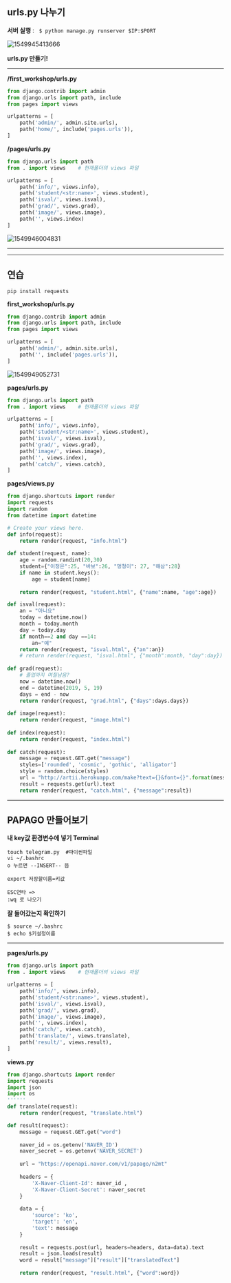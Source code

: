 ## urls.py 나누기

**서버 실행** : ` $ python manage.py runserver $IP:$PORT`

![1549945413666](../typora-user-images/1549945413666.png)

**urls.py 만들기!**

------

**/first_workshop/urls.py**

```python
from django.contrib import admin
from django.urls import path, include
from pages import views

urlpatterns = [
    path('admin/', admin.site.urls),
    path('home/', include('pages.urls')),
]
```



**/pages/urls.py**

```python
from django.urls import path
from . import views    # 현재폴더의 views 파일

urlpatterns = [
    path('info/', views.info),
    path('student/<str:name>', views.student),
    path('isval/', views.isval),
    path('grad/', views.grad),
    path('image/', views.image),
    path('', views.index)
]
```



![1549946004831](../../week2%20-%20Django/typora-user-images/1549946004831.png)

------

------

## 연습

`pip install requests`

**first_workshop/urls.py**

```python
from django.contrib import admin
from django.urls import path, include
from pages import views

urlpatterns = [
    path('admin/', admin.site.urls),
    path('', include('pages.urls')),
]
```

![1549949052731](../../week2%20-%20Django/typora-user-images/1549949052731.png)



**pages/urls.py**

```python
from django.urls import path
from . import views    # 현재폴더의 views 파일

urlpatterns = [
    path('info/', views.info),
    path('student/<str:name>', views.student),
    path('isval/', views.isval),
    path('grad/', views.grad),
    path('image/', views.image),
    path('', views.index),
    path('catch/', views.catch),
]
```

**pages/views.py**

```python
from django.shortcuts import render
import requests
import random
from datetime import datetime

# Create your views here.
def info(request):
    return render(request, "info.html")
    
def student(request, name):
    age = random.randint(20,30)
    student={"이정은":25, "바보":26, "멍청이": 27, "해삼":28}
    if name in student.keys():
        age = student[name]
        
    return render(request, "student.html", {"name":name, "age":age})

def isval(request):
    an = "아니요"
    today = datetime.now()
    month = today.month
    day = today.day
    if month==2 and day ==14:
        an="예"
    return render(request, "isval.html", {"an":an})
    # return render(request, "isval.html", {"month":month, "day":day})
    
def grad(request):
    # 졸업까지 며칠남음?
    now = datetime.now()
    end = datetime(2019, 5, 19)
    days = end - now
    return render(request, "grad.html", {"days":days.days})
    
def image(request):
    return render(request, "image.html")
    
def index(request):
    return render(request, "index.html")
    
def catch(request):
    message = request.GET.get("message")
    styles=['rounded', 'cosmic', 'gothic', 'alligator']
    style = random.choice(styles)
    url = "http://artii.herokuapp.com/make?text={}&font={}".format(message, style)
    result = requests.get(url).text
    return render(request, "catch.html", {"message":result})
```



------

## PAPAGO 만들어보기

**내 key값 환경변수에 넣기 Terminal**

```
touch telegram.py  #파이썬파일
vi ~/.bashrc
o 누르면 --INSERT-- 뜸

export 저장할이름=키값
```

```
ESC연타 =>
:wq 로 나오기
```

**잘 들어갔는지 확인하기**

```
$ source ~/.bashrc
$ echo $키설정이름
```

------

**pages/urls.py**

```python
from django.urls import path
from . import views    # 현재폴더의 views 파일

urlpatterns = [
    path('info/', views.info),
    path('student/<str:name>', views.student),
    path('isval/', views.isval),
    path('grad/', views.grad),
    path('image/', views.image),
    path('', views.index),
    path('catch/', views.catch),
    path('translate/', views.translate),
    path('result/', views.result),
]
```

**views.py**

```python
from django.shortcuts import render
import requests
import json
import os
''''''
def translate(request):
    return render(request, "translate.html")

def result(request):
    message = request.GET.get("word")
    
    naver_id = os.getenv('NAVER_ID')
    naver_secret = os.getenv('NAVER_SECRET')
    
    url = "https://openapi.naver.com/v1/papago/n2mt"
    
    headers = {
        'X-Naver-Client-Id': naver_id ,
        'X-Naver-Client-Secret': naver_secret
    }
    
    data = {
        'source': 'ko',
        'target': 'en',
        'text': message
    }
    
    result = requests.post(url, headers=headers, data=data).text
    result = json.loads(result)
    word = result["message"]["result"]["translatedText"]
    
    return render(request, "result.html", {"word":word})
```

























